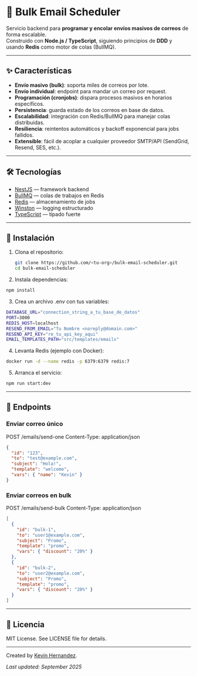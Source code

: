 # 📧 Bulk Email Scheduler

Servicio backend para **programar y encolar envíos masivos de correos** de forma escalable.  
Construido con **Node.js / TypeScript**, siguiendo principios de **DDD** y usando **Redis** como motor de colas (BullMQ).

---

## ✨ Características

- **Envío masivo (bulk)**: soporta miles de correos por lote.
- **Envío individual**: endpoint para mandar un correo por request.
- **Programación (cronjobs)**: dispara procesos masivos en horarios específicos.
- **Persistencia**: guarda estado de los correos en base de datos.
- **Escalabilidad**: integración con Redis/BullMQ para manejar colas distribuidas.
- **Resiliencia**: reintentos automáticos y backoff exponencial para jobs fallidos.
- **Extensible**: fácil de acoplar a cualquier proveedor SMTP/API (SendGrid, Resend, SES, etc.).

---

## 🛠️ Tecnologías

- [NestJS](https://nestjs.com/) — framework backend
- [BullMQ](https://docs.bullmq.io/) — colas de trabajos en Redis
- [Redis](https://redis.io/) — almacenamiento de jobs
- [Winston](https://github.com/winstonjs/winston) — logging estructurado
- [TypeScript](https://www.typescriptlang.org/) — tipado fuerte

---

## 🚀 Instalación

1. Clona el repositorio:
   ```bash
   git clone https://github.com/<tu-org>/bulk-email-scheduler.git
   cd bulk-email-scheduler
   ```
2. Instala dependencias:

```bash
npm install
```

3. Crea un archivo .env con tus variables:

```bash
DATABASE_URL="connection_string_a_tu_base_de_datos"
PORT=3000
REDIS_HOST=localhost
RESEND_FROM_EMAIL="Tu Nombre <noreply@domain.com>"
RESEND_API_KEY="re_tu_api_key_aqui"
EMAIL_TEMPLATES_PATH="src/templates/emails"
```

4. Levanta Redis (ejemplo con Docker):

```bash
docker run -d --name redis -p 6379:6379 redis:7
```

5. Arranca el servicio:

```bash
npm run start:dev
```

---

## 📡 Endpoints

### Enviar correo único

POST /emails/send-one
Content-Type: application/json

```json
{
  "id": "123",
  "to": "test@example.com",
  "subject": "Hola!",
  "template": "welcome",
  "vars": { "name": "Kevin" }
}
```

### Enviar correos en bulk

POST /emails/send-bulk
Content-Type: application/json

```json
[
  {
    "id": "bulk-1",
    "to": "user1@example.com",
    "subject": "Promo",
    "template": "promo",
    "vars": { "discount": "20%" }
  },
  {
    "id": "bulk-2",
    "to": "user2@example.com",
    "subject": "Promo",
    "template": "promo",
    "vars": { "discount": "20%" }
  }
]
```

---

## 📝 Licencia

MIT License. See LICENSE file for details.

---

Created by [Kevin Hernandez](https://www.linkedin.com/in/kevinhc23/).

_Last updated: September 2025_
